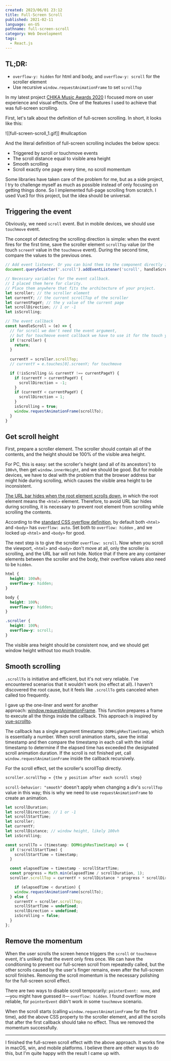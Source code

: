 ```yaml
---
created: 2023/06/01 23:12
title: Full-Screen Scroll
published: 2021-02-11
language: en-US
pathname: full-screen-scroll
category: Web Development
tags:
  - React.js
---
```

## TL;DR:

- `overflow-y: hidden` for html and body, and `overflow-y: scroll` for the scroller element
- Use recursive `window.requestAnimationFrame` to set `scrollTop`

In my latest project [CHIKA Music Awards 2020](https://2020.musicawards.asukachikaru.com/) I focused more on user experience and visual effects. One of the features I used to achieve that was full-screen scrolling.

First, let's talk about the definition of full-screen scrolling. In short, it looks like this:

![[full-screen-scroll_1.gif]]
#nullcaption

And the literal definition of full-screen scrolling includes the below specs:

- Triggered by scroll or touchmove events
- The scroll distance equal to visible area height
- Smooth scrolling
- Scroll exactly one page every time, no scroll momentum

Some libraries have taken care of the problem for me, but as a side project, I try to challenge myself as much as possible instead of only focusing on getting things done. So I implemented full-page scrolling from scratch. I used Vue3 for this project, but the idea should be universal.

## Triggering the event

Obviously, we need `scroll` event. But in mobile devices, we should use `touchmove` event.

The concept of detecting the scrolling direction is simple: when the event fires for the first time, save the scroller element `scrollTop` value (or the touch `screenY` value in the `touchmove` event). During the second time, compare the values to the previous ones.

```js
// Add event listener. Or you can bind them to the component directly in Vue or React
document.querySelector('.scroll').addEventListener('scroll', handleScroll);

// Necessary variables for the event callback.
// I placed them here for clarity.
// Place them anywhere that fits the architecture of your project.
let scroller; // the scroller element
let currentY; // the current scrollTop of the scroller
let currentPageY; // the y value of the current page
let scrollDirection; // 1 or -1
let isScrolling;

// The event callback
const handleScroll = (e) => {
  // for scroll we don't need the event argument,
  // but for touchmove event callback we have to use it for the touch y value
  if (!scroller) {
    return;
  }
  
  currentY = scroller.scrollTop;
  // currentY = e.touches[0].screenY; for touchmove

  if (!isScrolling && currentY !== currentPageY) {
    if (currentY > currentPageY) {
      scrollDirection = -1;
    }
    if (currentY < currentPageY) {
      scrollDirection = 1;
    }
    isScrolling = true;
    window.requestAnimationFrame(scrollTo);
  }
}
```

## Get scroll height

First, prepare a scroller element. The scroller should contain all of the contents, and the height should be 100% of the visible area height.

For PC, this is easy: set the scroller's height (and all of its ancestors') to `100vh`, then get `window.innerHeight`, and we should be good. But for mobile devices, we have to deal with the problem that the browser address bar might hide during scrolling, which causes the visible area height to be inconsistent.

[The URL bar hides when the root element scrolls down](https://github.com/bokand/root-scroller/blob/master/explainer.md), in which the root element means the `<html>` element. Therefore, to avoid URL bar hides during scrolling, it is necessary to prevent root element from scrolling while scrolling the contents.

According to the [standard CSS overflow definition](https://www.w3.org/TR/CSS2/visufx.html#overflow), by default both `<html>` and `<body>` has `overflow: auto`. Set both to `overflow: hidden` , and we locked up `<html>` and `<body>` for good.

The next step is to give the scroller `overflow: scroll`. Now when you scroll the viewport, `<html>` and `<body>` don't move at all, only the scroller is scrolling, and the URL bar will not hide. Notice that if there are any container elements between the scroller and the body, their overflow values also need to be `hidden`.

```css
html {
  height: 100vh;
  overflow-y: hidden;
}

body {
  height: 100%;
  overflow-y: hidden;
}

.scroller {
  height: 100%;
  overflow-y: scroll;
}
```

The visible area height should be consistent now, and we should get window height without too much trouble.

## Smooth scrolling

`.scrollTo` is initiative and efficient, but it's not very reliable. I've encountered scenarios that it wouldn't work (no effect at all). I haven't discovered the root cause, but it feels like `.scrollTo` gets canceled when called too frequently.

I gave up the one-liner and went for another approach: [window.requestAnimationFrame](https://developer.mozilla.org/en-US/docs/Web/API/window/requestAnimationFrame). This function prepares a frame to execute all the things inside the callback. This approach is inspired by [vue-scrollto](https://github.com/rigor789/vue-scrollto).

The callback has a single argument timestamp: `DOMHighResTimeStamp`, which is essentially a number. When scroll animation starts, save the initial timestamp and then compare the timestamp in each call with the initial timestamp to determine if the elapsed time has exceeded the designated scroll animation duration. If the scroll is not finished yet, call `window.requestAnimationFrame` inside the callback recursively.

For the scroll effect, set the scroller's scrollTop directly.

`scroller.scrollTop = {the y position after each scroll step}`

`scroll-behavior: "smooth"` doesn't apply when changing a div's `scrollTop` value in this way; this is why we need to use `requestAnimationFrame` to create an animation.

```js
let scrollDuration;
let scrollDirection; // 1 or -1
let scrollStartTime;
let scroller;
let currentY;
let scrollDistance; // window height, likely 100vh
let isScrolling;

const scrollTo = (timestamp: DOMHighResTimeStamp) => {
  if (!scrollStartTime) {
    scrollStartTime = timestamp;
  }

  const elapsedTime = timestamp - scrollStartTime;
  const progress = Math.min(elapsedTime / scrollDuration, 1);
  scroller.scrollTop = currentY + scrollDistance * progress * scrollDirection;

	if (elapsedTime < duration) {
    window.requestAnimationFrame(scrollTo);
  } else {
    currentY = scroller.scrollTop;
    scrollStartTime = undefined;
    scrollDirection = undefined;
    isScrolling = false;
  }
};
```

## Remove the momentum

When the user scrolls the screen hence triggers the `scroll` or `touchmove` event, it's unlikely that the event only fires once. We can have the conditioning to prevent our full-screen scroll from repeatedly called, but the other scrolls caused by the user's finger remains, even after the full-screen scroll finishes. Removing the scroll momentum is the necessary polishing for the full-screen scroll effect.

There are two ways to disable scroll temporarily: `pointerEvent: none`, and —you might have guessed it— `overflow: hidden`. I found overflow more reliable, for `pointerEvent` didn't work in some `touchmove` scenario.

When the scroll starts (calling `window.requestAnimationFrame` for the first time), add the above CSS property to the scroller element, and all the scrolls that after the first callback should take no effect. Thus we removed the momentum successfully.

---

I finished the full-screen scroll effect with the above approach. It works fine in macOS, win, and mobile platforms. I believe there are other ways to do this, but I'm quite happy with the result I came up with.
